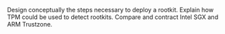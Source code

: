 Design conceptually the steps necessary to deploy a rootkit.
Explain how TPM could be used to detect rootkits.
Compare and contract Intel SGX and ARM Trustzone.
